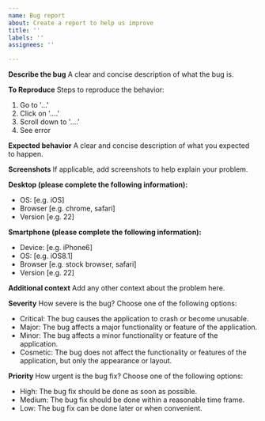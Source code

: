 ```yaml
---
name: Bug report
about: Create a report to help us improve
title: ''
labels: ''
assignees: ''

---
```


**Describe the bug**
A clear and concise description of what the bug is.

**To Reproduce**
Steps to reproduce the behavior:
1. Go to '...'
2. Click on '....'
3. Scroll down to '....'
4. See error

**Expected behavior**
A clear and concise description of what you expected to happen.

**Screenshots**
If applicable, add screenshots to help explain your problem.

**Desktop (please complete the following information):**
- OS: [e.g. iOS]
- Browser [e.g. chrome, safari]
- Version [e.g. 22]

**Smartphone (please complete the following information):**
- Device: [e.g. iPhone6]
- OS: [e.g. iOS8.1]
- Browser [e.g. stock browser, safari]
- Version [e.g. 22]

**Additional context**
Add any other context about the problem here.

**Severity**
How severe is the bug? Choose one of the following options:
- Critical: The bug causes the application to crash or become unusable.
- Major: The bug affects a major functionality or feature of the application.
- Minor: The bug affects a minor functionality or feature of the application.
- Cosmetic: The bug does not affect the functionality or features of the application, but only the appearance or layout.

**Priority**
How urgent is the bug fix? Choose one of the following options:
- High: The bug fix should be done as soon as possible.
- Medium: The bug fix should be done within a reasonable time frame.
- Low: The bug fix can be done later or when convenient.
